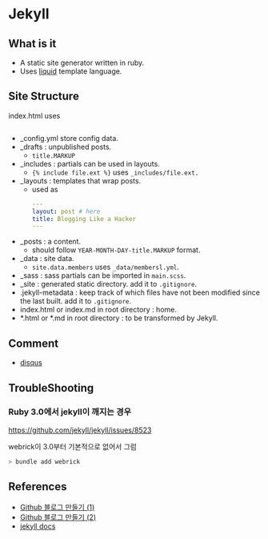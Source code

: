 # Jekyll

## What is it

- A static site generator written in ruby.
- Uses [liquid](https://shopify.github.io/liquid/) template language.

## Site Structure

index.html uses

```yml
```

- _config.yml store config data.
- _drafts : unpublished posts.
  - `title.MARKUP`
- _includes : partials can be used in layouts.
  - `{% include file.ext %}` uses `_includes/file.ext.`
- _layouts : templates that wrap posts.
  - used as
    ```yml
    ---
    layout: post # here
    title: Blogging Like a Hacker
    ---
    ```
- _posts : a content.
  - should follow `YEAR-MONTH-DAY-title.MARKUP` format.
- _data : site data.
  - `site.data.members` uses `_data/membersl.yml`.
- _sass : sass partials can be imported in `main.scss`.
- _site : generated static directory. add it to `.gitignore`.
- .jekyll-metadata : keep track of which files have not been modified since the last built. add it to `.gitignore`.
- index.html or index.md in root directory : home.
- *.html or *.md in root directory : to be transformed by Jekyll.

## Comment

- [disqus](https://disqus.com/)

## TroubleShooting

### Ruby 3.0에서 jekyll이 깨지는 경우

https://github.com/jekyll/jekyll/issues/8523

webrick이 3.0부터 기본적으로 없어서 그럼

```sh
> bundle add webrick
```

## References

- [Github 블로그 만들기 (1)](https://velog.io/@zawook/Github-%EB%B8%94%EB%A1%9C%EA%B7%B8-%EB%A7%8C%EB%93%A4%EA%B8%B0-1)
- [Github 블로그 만들기 (2)](https://velog.io/@zawook/Github-%EB%B8%94%EB%A1%9C%EA%B7%B8-%EB%A7%8C%EB%93%A4%EA%B8%B0-2)
- [jekyll docs](https://jekyllrb.com/docs/)